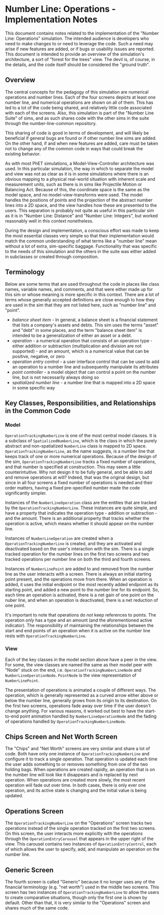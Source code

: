 # Number Line: Operations - Implementation Notes

This document contains notes related to the implementation of the "Number Line: Operations" simulation.  The intended
audience is developers who need to make changes to or need to leverage the code.  Such a need may arise if new features
are added, or if bugs or usability issues are reported.  This document is intended to provide an overview of the
simulation's architecture, a sort of "forest for the trees" view.  The devil is, of course, in the details, and the code
itself should be considered the "ground truth". 

## Overview

The central concepts for the pedagogy of this simulation are numerical operations and number lines.  Each of the four
screens depicts at least one number line, and numerical operations are shown on all of them.  This has led to a lot of
the code being shared, and relatively little code associated with each of the screens.  Also, this simulation is part
of the "Number Line Suite" of sims, and as such shares code with the other sims in the suite through the
number-line-common repository.

This sharing of code is good in terms of development, and will likely be beneficial if general bugs are found or if 
other number line sims are added.  On the other hand, if and when new features are added, care must be taken not to
change any of the common code in ways that could break the existing behavior.

As with most PhET simulations, a Model-View-Controller architecture was used.  In this particular simulation, the way in
which to separate the model and view was not as clear as it is in some simulations where there is an obvious mapping to
a physical real-world situation with inherent scale and measurement units, such as there is in sims like Projectile
Motion or Balancing Act.  Because of this, the coordinate space is the same as the model space, and no
model-view-transforms were used.  The model handles the positions of points and the projection of the abstract number
lines into a 2D space, and the view handles how these are presented to the users.  This separation is probably not quite
as useful in this particular sim as it is in "Number Line: Distance" and "Number Line: Integers", but worked reasonably
well in this context nonetheless.

During the design and implementation, a conscious effort was made to keep the most essential classes very simple so that
their implementation would match the common understanding of what terms like a "number line" mean without a lot of
extra, sim-specific baggage.  Functionality that was specific to the needs of this simulation and the others in the
suite was either added in subclasses or created through composition. 

## Terminology

Below are some terms that are used throughout the code in places like class names, variable names, and comments, and
that were either made up for this sim or whose meaning is more specific in this context.  There are a lot of terms
whose generally accepted definitions are close enough to how they are used in the sim that they are not listed here,
such as "number line" and "point".

* _balance sheet item_ - In general, a balance sheet is a financial statement that lists a company's assets and debts.
This sim uses the terms "asset" and "debt" in some places, and the term "balance sheet item" is intended to be a
generalization of either an asset or a debt.
* _operation_ - a numerical operation that consists of an operation type - either addition or subtraction 
(multiplication and division are not supported) - and an amount, which is a numerical value that can be positive,
negative, or zero
* _operation entry control_ - a user interface control that can be used to add an operation to a number line and
subsequently manipulate its attributes
* _point controller_ - a model object that can control a point on the number line, but is not necessarily always doing
so
* _spatialized number line_ - a number line that is mapped into a 2D space in some specific way

## Key Classes, Responsibilities, and Relationships in the Common Code

### Model

`OperationTrackingNumberLine` is one of the most central model classes.  It is a subclass of `SpatializedNumberLine`,
which is the class in which the purely abstract and non-spatialized `NumberLine` class is mapped to 2D space.
`OperationTrackingNumberLine`, as the name suggests, is a number line that keeps track of one or more numerical
operations. Because of the design of the sim, `OperationTrackingNumberLine` tracks a fixed number of operations, and
that number is specified at construction.  This may seem a little counterintuitive.  Why not design it to be fully
general, and be able to add and remove operations at will?  Indeed, that was the original design, but since in all four
screens a fixed number of operations is needed and their order matters, having a fixed pre-specified number made the
code significantly simpler.

Instances of the `NumberLineOperation` class are the entities that are tracked by the `OperationTrackingNumberLine`.
These instances are quite simple, and have a property that indicates the operation type - addition or subtraction - and
the amount.  There is an additional property that tracks whether the operation is active, which means whether it should
appear on the number line.  

Instances of `NumberLineOperation` are created when a `OperationTrackingNumberLine` is created, and they are activated
and deactivated based on the user's interaction with the sim.  There is a single tracked operation for the number lines
on the first two screens and two tracked operations per number line on both the third and fourth screens.

Instances of `NumberLinePoint` are added to and removed from the number line as the user interacts with a screen.  There
is always an initial starting point present, and the operations move from there.  When an operation is added, it uses
the initial endpoint or the most recently added endpoint as its starting point, and added a new point to the number
line for its endpoint.  So, each time an operation is activated, there is a net gain of one point on the nuber line, and
when an operation is deactivated, there is a net reduction of one point.

It's important to note that operations do _not_ keep references to points.  The operation _only_ has a type and an
amount (and the aforementioned active indicator).  The responsibility of maintaining the relationships between the start
and end points of an operation when it is active on the number line rests with `OperationTrackingNumberLine`.

### View

Each of the key classes in the model section above have a peer in the view.  For some, the view classes are named the
same as their model peer with "Node" stuck on the end, i.e. `OperationTrackingNumberLineNode` and
`NumberLineOperationNode`.  `PointNode` is the view representation of `NumberLinePoint`.

The presentation of operations is animated a couple of different ways.  The operation, which is generally represented
as a curved arrow either above or below the number line, generally grows from its origin to its destination.  On the
first two screens, operations fade away over time if the user doesn't change anything.  For various reasons, it worked
out best to have the start-to-end point animation handled by `NumberLineOperationNode` and the fading of operations
handled by `OperationTrackingNumberLineNode`.

## Chips Screen and Net Worth Screen

The "Chips" and "Net Worth" screens are very similar and share a lot of code.  Both have only one instance of
`OperationTrackingNumberLine` and configure it to track a single operation.  That operation is updated each time the
user adds something to or removes something from one of the two holding bags.  When operations are created rapidly,
an operation that is on the number line will look like it disappears and is replaced by next operation.  When operations
are created more slowly, the most recent operation will fade out over time.  In both cases, there is only ever one
operation, and its active state is changing and the initial value is being updated.

## Operations Screen

The `OperationTrackingNumberLine` on the "Operations" screen tracks two operations instead of the single operation
tracked on the first two screens. On this screen, the user interacts more explicitly with the operations through the
`OperationEntryCarousel` that appears in the upper right of the view.  This carousel contains two instances of
`OperationEntryControl`, each of which allows the user to specify, add, and manipulate an operation on the number line.

## Generic Screen

The fourth screen is called "Generic" because it no longer uses any of the financial terminology (e.g. "net worth") used
in the middle two screens.  This screen has two instances of `OperationTrackingNumberLine` to allow the users to create
comparative situations, though only the first one is shown by default.  Other than that, it is very similar to the
"Operations" screen and shares much of the same code.
